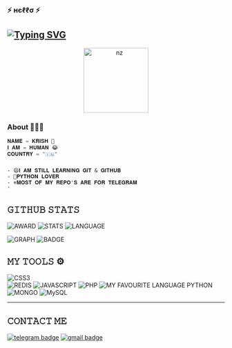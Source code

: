                      
### ⚡ нєℓℓσ ⚡
## [![Typing SVG](https://readme-typing-svg.herokuapp.com?font=Rockstar-ExtraBold&color=F33A6A&lines=𝐖𝐄𝐋𝐂𝐎𝐌𝐄+𝐓𝐎+MY+PROFILE)](https://git.io/typing-svg)

<p align="center">
<img src="https://telegra.ph/file/a029122be2bfc113814bc.jpg" alt="nz" width="150"/>
</p>

### About 🙋🏻‍♂️
```python
𝐍𝐀𝐌𝐄 = 𝐊𝐑𝐈𝐒𝐇 💖
𝐈 𝐀𝐌 = 𝐇𝐔𝐌𝐀𝐍 😂
𝐂𝐎𝐔𝐍𝐓𝐑𝐘 = "🇮🇳"
```
###

###
```
- 😄𝐈 𝐀𝐌 𝐒𝐓𝐈𝐋𝐋 𝐋𝐄𝐀𝐑𝐍𝐈𝐍𝐆 𝐆𝐈𝐓 & 𝐆𝐈𝐓𝐇𝐔𝐁
- 🥰𝐏𝐘𝐓𝐇𝐎𝐍 𝐋𝐎𝐕𝐄𝐑
- ⚜️𝐌𝐎𝐒𝐓 𝐎𝐅 𝐌𝐘 𝐑𝐄𝐏𝐎'𝐒 𝐀𝐑𝐄 𝐅𝐎𝐑 𝐓𝐄𝐋𝐄𝐆𝐑𝐀𝐌
'
```
## 𝙶𝙸𝚃𝙷𝚄𝙱 𝚂𝚃𝙰𝚃𝚂

![AWARD](https://github-profile-trophy.vercel.app/?username=D3KRISH)
![STATS](https://github-readme-stats.vercel.app/api?username=D3KRISH)
![LANGUAGE](https://github-readme-stats.vercel.app/api/top-langs/?username=D3KRISH)

![GRAPH](https://github-profile-summary-cards.vercel.app/api/cards/profile-details?username=D3KRISH&theme=vue)
![BADGE]( https://github-readme-streak-stats.herokuapp.com/?user=D3KRISH)
## 𝙼𝚈 𝚃𝙾𝙾𝙻𝚂 ⚙️
![CSS3](https://img.shields.io/badge/CSS3-1572B6?style=for-the-badge&logo=css3&logoColor=white)  
![REDIS](https://img.shields.io/badge/redis-%23DD0031.svg?&style=for-the-badge&logo=redis&logoColor=white)
![JAVASCRIPT](https://img.shields.io/badge/JavaScript-323330?style=for-the-badge&logo=javascript&logoColor=F7DF1E)
![PHP](https://img.shields.io/badge/PHP-777BB4?style=for-the-badge&logo=php&logoColor=white)
![MY FAVOURITE LANGUAGE PYTHON](https://img.shields.io/badge/Python-FFD43B?style=for-the-badge&logo=python&logoColor=blue)
![MONGO](https://img.shields.io/badge/MongoDB-4EA94B?style=for-the-badge&logo=mongodb&logoColor=white)
![MySQL](https://img.shields.io/badge/MySQL-005C84?style=for-the-badge&logo=mysql&logoColor=white)


---
## 𝙲𝙾𝙽𝚃𝙰𝙲𝚃 𝙼𝙴 
[![telegram badge](https://img.shields.io/badge/Telegram-2CA5E0?style=for-the-badge&logo=telegram&logoColor=black)](https://t.me/D3_krish)
[![gmail badge](https://img.shields.io/badge/Gmail-D14836?style=for-the-badge&logo=gmail&logoColor=white)](legendmaster0535@gmail.com)

